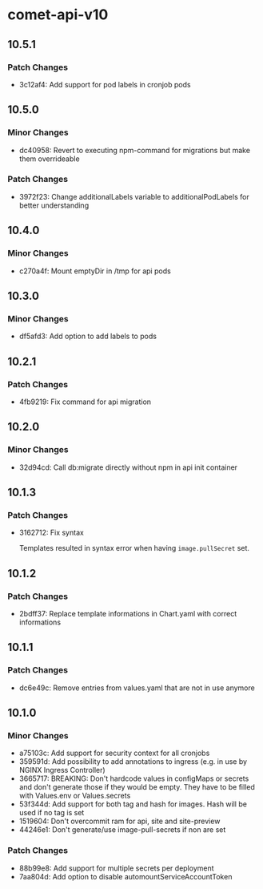 # comet-api-v10

## 10.5.1

### Patch Changes

- 3c12af4: Add support for pod labels in cronjob pods

## 10.5.0

### Minor Changes

- dc40958: Revert to executing npm-command for migrations but make them overrideable

### Patch Changes

- 3972f23: Change additionalLabels variable to additionalPodLabels for better understanding

## 10.4.0

### Minor Changes

- c270a4f: Mount emptyDir in /tmp for api pods

## 10.3.0

### Minor Changes

- df5afd3: Add option to add labels to pods

## 10.2.1

### Patch Changes

- 4fb9219: Fix command for api migration

## 10.2.0

### Minor Changes

- 32d94cd: Call db:migrate directly without npm in api init container

## 10.1.3

### Patch Changes

- 3162712: Fix syntax

  Templates resulted in syntax error when having `image.pullSecret` set.

## 10.1.2

### Patch Changes

- 2bdff37: Replace template informations in Chart.yaml with correct informations

## 10.1.1

### Patch Changes

- dc6e49c: Remove entries from values.yaml that are not in use anymore

## 10.1.0

### Minor Changes

- a75103c: Add support for security context for all cronjobs
- 359591d: Add possibility to add annotations to ingress (e.g. in use by NGINX Ingress Controller)
- 3665717: BREAKING: Don't hardcode values in configMaps or secrets and don't generate those if they would be empty. They have to be filled with Values.env or Values.secrets
- 53f344d: Add support for both tag and hash for images. Hash will be used if no tag is set
- 1519604: Don't overcommit ram for api, site and site-preview
- 44246e1: Don't generate/use image-pull-secrets if non are set

### Patch Changes

- 88b99e8: Add support for multiple secrets per deployment
- 7aa804d: Add option to disable automountServiceAccountToken
